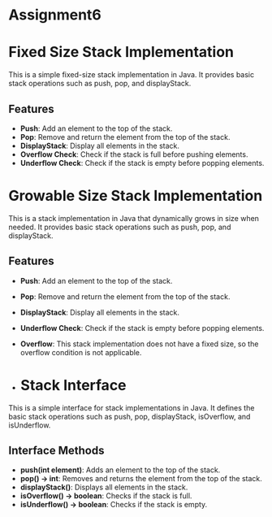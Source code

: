 # Assignment6

# Fixed Size Stack Implementation

This is a simple fixed-size stack implementation in Java. It provides basic stack operations such as push, pop, and displayStack.

## Features

- **Push**: Add an element to the top of the stack.
- **Pop**: Remove and return the element from the top of the stack.
- **DisplayStack**: Display all elements in the stack.
- **Overflow Check**: Check if the stack is full before pushing elements.
- **Underflow Check**: Check if the stack is empty before popping elements.

# Growable Size Stack Implementation

This is a stack implementation in Java that dynamically grows in size when needed. It provides basic stack operations such as push, pop, and displayStack.

## Features

- **Push**: Add an element to the top of the stack.
- **Pop**: Remove and return the element from the top of the stack.
- **DisplayStack**: Display all elements in the stack.
- **Underflow Check**: Check if the stack is empty before popping elements.
- **Overflow**: This stack implementation does not have a fixed size, so the overflow condition is not applicable.

- # Stack Interface

This is a simple interface for stack implementations in Java. It defines the basic stack operations such as push, pop, displayStack, isOverflow, and isUnderflow.

## Interface Methods

- **push(int element)**: Adds an element to the top of the stack.
- **pop() -> int**: Removes and returns the element from the top of the stack.
- **displayStack()**: Displays all elements in the stack.
- **isOverflow() -> boolean**: Checks if the stack is full.
- **isUnderflow() -> boolean**: Checks if the stack is empty.
